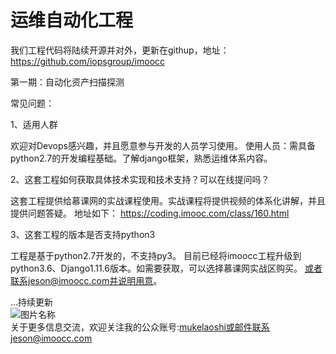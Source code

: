 # 运维自动化工程

我们工程代码将陆续开源并对外，更新在githup，地址：
https://github.com/iopsgroup/imoocc

第一期：自动化资产扫描探测


常见问题：

1、适用人群

欢迎对Devops感兴趣，并且愿意参与开发的人员学习使用。
使用人员：需具备python2.7的开发编程基础。了解django框架，熟悉运维体系内容。


2、这套工程如何获取具体技术实现和技术支持？可以在线提问吗？

这套工程提供给慕课网的实战课程使用。实战课程将提供视频的体系化讲解，并且提供问题答疑。
地址如下：
https://coding.imooc.com/class/160.html

3、这套工程的版本是否支持python3

工程是基于python2.7开发的，不支持py3。
目前已经将imoocc工程升级到python3.6、Django1.11.6版本。如需要获取，可以选择慕课网实战区购买。
或者联系jeson@imoocc.com并说明用意。


...持续更新  
![图片名称](http://imoocc.com/static/zinnia_bootstrap/img/weixin.jpg)  
关于更多信息交流，欢迎关注我的公众账号:mukelaoshi或邮件联系jeson@imoocc.com  

